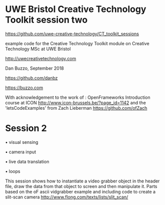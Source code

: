 # UWE Bristol Creative Technology Toolkit session two

https://github.com/uwe-creative-technology/CT_toolkit_sessions


example code for the Creative Technology Toolkit module on Creative Technology MSc at UWE Bristol

http://uwecreativetechnology.com

Dan Buzzo, September 2018

https://github.com/danbz

https://buzzo.com

With acknowledgement to the work of :
OpenFrameworks Introduction course at ICON http://www.icon-brussels.be/?page_id=1142
and
the 'letsCodeExamples' from Zach Lieberman https://github.com/ofZach

# Session 2

 • visual sensing

 • camera input

 • live data translation

 • loops


 This session shows how to instantiate a video grabber object in the header file, draw the data from that object to screen and then manipulate it. Parts based on the oF ascii vidgrabber example and including code to create a slit-scan camera http://www.flong.com/texts/lists/slit_scan/
